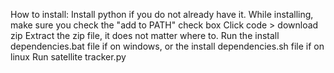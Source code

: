 How to install:
Install python if you do not already have it. While installing, make sure you check the "add to PATH" check box
Click code > download zip
Extract the zip file, it does not matter where to.
Run the install dependencies.bat file if on windows, or the install dependencies.sh file if on linux
Run satellite tracker.py